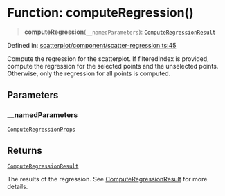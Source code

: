 # Function: computeRegression()

> **computeRegression**(`__namedParameters`): [`ComputeRegressionResult`](../type-aliases/ComputeRegressionResult.md)

Defined in: [scatterplot/component/scatter-regression.ts:45](https://github.com/GeoDaCenter/openassistant/blob/fd29806c870b11792765637bc0dc6fbb46bd3016/packages/echarts/src/scatterplot/component/scatter-regression.ts#L45)

Compute the regression for the scatterplot. If filteredIndex is provided, compute the regression for the selected points and the unselected points.
Otherwise, only the regression for all points is computed.

## Parameters

### \_\_namedParameters

[`ComputeRegressionProps`](../type-aliases/ComputeRegressionProps.md)

## Returns

[`ComputeRegressionResult`](../type-aliases/ComputeRegressionResult.md)

The results of the regression. See [ComputeRegressionResult](../type-aliases/ComputeRegressionResult.md) for more details.
